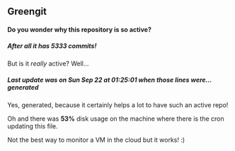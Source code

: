 ## Greengit

#### Do you wonder why this repository is so active?

##### After all it has 5333 commits!

But is it *really* active? Well...

##### Last update was on Sun Sep 22 at 01:25:01 when those lines were... generated

Yes, generated, because it certainly helps a lot to have such an active repo!

Oh and there was **53%** disk usage on the machine
where there is the cron updating this file.

Not the best way to monitor a VM in the cloud but it works! :)
